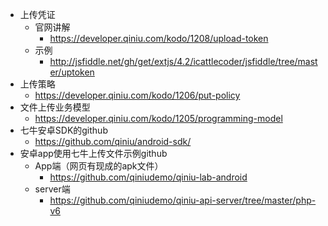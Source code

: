 - 上传凭证
  - 官网讲解
    - https://developer.qiniu.com/kodo/1208/upload-token
  - 示例
    - http://jsfiddle.net/gh/get/extjs/4.2/icattlecoder/jsfiddle/tree/master/uptoken
- 上传策略
  - https://developer.qiniu.com/kodo/1206/put-policy
- 文件上传业务模型
  - https://developer.qiniu.com/kodo/1205/programming-model
- 七牛安卓SDK的github
  - https://github.com/qiniu/android-sdk/
- 安卓app使用七牛上传文件示例github
  - App端（网页有现成的apk文件）
    - https://github.com/qiniudemo/qiniu-lab-android
  - server端
    - https://github.com/qiniudemo/qiniu-api-server/tree/master/php-v6
